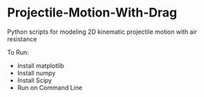 # Projectile-Motion-With-Drag
Python scripts for modeling 2D kinematic projectile motion with air resistance

To Run:
 - Install matplotlib
 - Install numpy
 - Install Scipy
 - Run on Command Line
